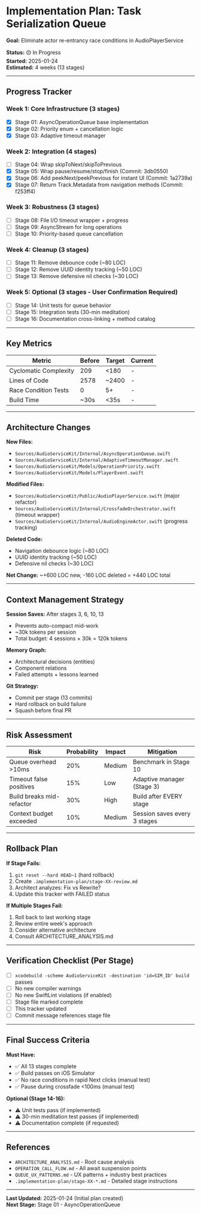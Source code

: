 # Implementation Plan: Task Serialization Queue

**Goal:** Eliminate actor re-entrancy race conditions in AudioPlayerService

**Status:** 🟡 In Progress  
**Started:** 2025-01-24  
**Estimated:** 4 weeks (13 stages)

---

## Progress Tracker

### Week 1: Core Infrastructure (3 stages)
- [x] Stage 01: AsyncOperationQueue base implementation
- [x] Stage 02: Priority enum + cancellation logic
- [x] Stage 03: Adaptive timeout manager

### Week 2: Integration (4 stages)
- [ ] Stage 04: Wrap skipToNext/skipToPrevious
- [x] Stage 05: Wrap pause/resume/stop/finish (Commit: 3db0550)
- [x] Stage 06: Add peekNext/peekPrevious for instant UI (Commit: 1a2739a)
- [x] Stage 07: Return Track.Metadata from navigation methods (Commit: f253ff4)

### Week 3: Robustness (3 stages)
- [ ] Stage 08: File I/O timeout wrapper + progress
- [ ] Stage 09: AsyncStream<PlayerEvent> for long operations
- [ ] Stage 10: Priority-based queue cancellation

### Week 4: Cleanup (3 stages)
- [ ] Stage 11: Remove debounce code (~80 LOC)
- [ ] Stage 12: Remove UUID identity tracking (~50 LOC)
- [ ] Stage 13: Remove defensive nil checks (~30 LOC)

### Week 5: Optional (3 stages - User Confirmation Required)
- [ ] Stage 14: Unit tests for queue behavior
- [ ] Stage 15: Integration tests (30-min meditation)
- [ ] Stage 16: Documentation cross-linking + method catalog

---

## Key Metrics

| Metric | Before | Target | Current |
|--------|--------|--------|---------|
| Cyclomatic Complexity | 209 | <180 | - |
| Lines of Code | 2578 | ~2400 | - |
| Race Condition Tests | 0 | 5+ | - |
| Build Time | ~30s | <35s | - |

---

## Architecture Changes

**New Files:**
- `Sources/AudioServiceKit/Internal/AsyncOperationQueue.swift`
- `Sources/AudioServiceKit/Internal/AdaptiveTimeoutManager.swift`
- `Sources/AudioServiceKit/Models/OperationPriority.swift`
- `Sources/AudioServiceKit/Models/PlayerEvent.swift`

**Modified Files:**
- `Sources/AudioServiceKit/Public/AudioPlayerService.swift` (major refactor)
- `Sources/AudioServiceKit/Internal/CrossfadeOrchestrator.swift` (timeout wrapper)
- `Sources/AudioServiceKit/Internal/AudioEngineActor.swift` (progress tracking)

**Deleted Code:**
- Navigation debounce logic (~80 LOC)
- UUID identity tracking (~50 LOC)
- Defensive nil checks (~30 LOC)

**Net Change:** ~+600 LOC new, -160 LOC deleted = +440 LOC total

---

## Context Management Strategy

**Session Saves:** After stages 3, 6, 10, 13
- Prevents auto-compact mid-work
- ~30k tokens per session
- Total budget: 4 sessions × 30k = 120k tokens

**Memory Graph:**
- Architectural decisions (entities)
- Component relations
- Failed attempts + lessons learned

**Git Strategy:**
- Commit per stage (13 commits)
- Hard rollback on build failure
- Squash before final PR

---

## Risk Assessment

| Risk | Probability | Impact | Mitigation |
|------|-------------|--------|------------|
| Queue overhead >10ms | 20% | Medium | Benchmark in Stage 10 |
| Timeout false positives | 15% | Low | Adaptive manager (Stage 3) |
| Build breaks mid-refactor | 30% | High | Build after EVERY stage |
| Context budget exceeded | 10% | Medium | Session saves every 3 stages |

---

## Rollback Plan

**If Stage Fails:**
1. `git reset --hard HEAD~1` (hard rollback)
2. Create `.implementation-plan/stage-XX-review.md`
3. Architect analyzes: Fix vs Rewrite?
4. Update this tracker with FAILED status

**If Multiple Stages Fail:**
1. Roll back to last working stage
2. Review entire week's approach
3. Consider alternative architecture
4. Consult ARCHITECTURE_ANALYSIS.md

---

## Verification Checklist (Per Stage)

- [ ] `xcodebuild -scheme AudioServiceKit -destination 'id=SIM_ID' build` passes
- [ ] No new compiler warnings
- [ ] No new SwiftLint violations (if enabled)
- [ ] Stage file marked complete
- [ ] This tracker updated
- [ ] Commit message references stage file

---

## Final Success Criteria

**Must Have:**
- ✅ All 13 stages complete
- ✅ Build passes on iOS Simulator
- ✅ No race conditions in rapid Next clicks (manual test)
- ✅ Pause during crossfade <100ms (manual test)

**Optional (Stage 14-16):**
- ⚠️ Unit tests pass (if implemented)
- ⚠️ 30-min meditation test passes (if implemented)
- ⚠️ Documentation complete (if requested)

---

## References

- `ARCHITECTURE_ANALYSIS.md` - Root cause analysis
- `OPERATION_CALL_FLOW.md` - All await suspension points
- `QUEUE_UX_PATTERNS.md` - UX patterns + industry best practices
- `.implementation-plan/stage-XX-*.md` - Detailed stage instructions

---

**Last Updated:** 2025-01-24 (Initial plan created)  
**Next Stage:** Stage 01 - AsyncOperationQueue
